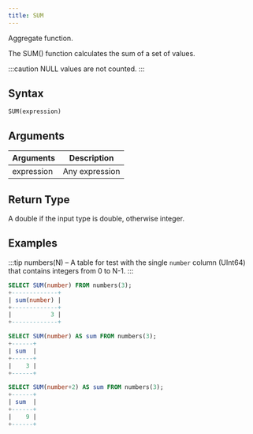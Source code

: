 ```yaml
---
title: SUM
---
```


Aggregate function.

The SUM() function calculates the sum of a set of values.

:::caution
NULL values are not counted.
:::

## Syntax

```
SUM(expression)
```

## Arguments

| Arguments  | Description    |
| ---------- | -------------- |
| expression | Any expression |

## Return Type

A double if the input type is double, otherwise integer.

## Examples

:::tip numbers(N) – A table for test with the single `number` column (UInt64) that contains integers from 0 to N-1. :::

```sql
SELECT SUM(number) FROM numbers(3);
+-------------+
| sum(number) |
+-------------+
|           3 |
+-------------+

SELECT SUM(number) AS sum FROM numbers(3);
+------+
| sum  |
+------+
|    3 |
+------+

SELECT SUM(number+2) AS sum FROM numbers(3);
+------+
| sum  |
+------+
|    9 |
+------+
```
